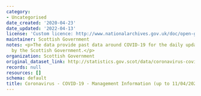 ```yaml
---
category:
- Uncategorised
date_created: '2020-04-23'
date_updated: '2022-04-13'
license: 'Custom licence: http://www.nationalarchives.gov.uk/doc/open-government-licence/version/3/'
maintainer: Scottish Government
notes: <p>The data provide past data around COVID-19 for the daily updates provided
  by the Scottish Government.</p>
organization: Scottish Government
original_dataset_link: http://statistics.gov.scot/data/coronavirus-covid-19-management-information
records: null
resources: []
schema: default
title: Coronavirus - COVID-19 - Management Information (up to 11/04/2022)
---
```

